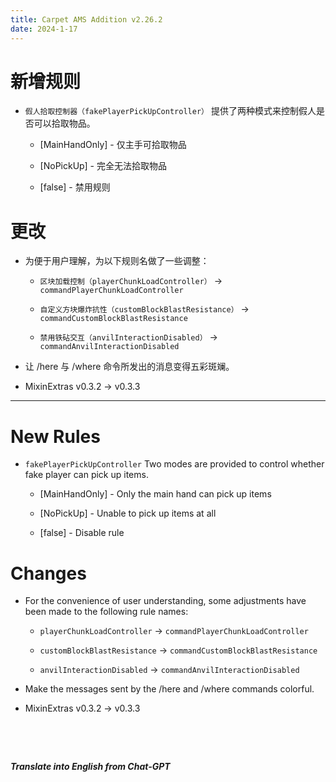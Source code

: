 ```yaml
---
title: Carpet AMS Addition v2.26.2
date: 2024-1-17
---
```

# 新增规则

- `假人拾取控制器（fakePlayerPickUpController）` 提供了两种模式来控制假人是否可以拾取物品。
  - [MainHandOnly] - 仅主手可拾取物品
  
  
  
  - [NoPickUp] - 完全无法拾取物品
  
  
  
  - [false] - 禁用规则



# 更改

- 为便于用户理解，为以下规则名做了一些调整：
  - `区块加载控制（playerChunkLoadController）` -> `commandPlayerChunkLoadController`
  
  
  
  - `自定义方块爆炸抗性（customBlockBlastResistance）` -> `commandCustomBlockBlastResistance`
  
  
  
  - `禁用铁砧交互（anvilInteractionDisabled）` -> `commandAnvilInteractionDisabled`



- 让 /here 与 /where 命令所发出的消息变得五彩斑斓。



- MixinExtras v0.3.2 -> v0.3.3



---



# New Rules

- `fakePlayerPickUpController` Two modes are provided to control whether fake player can pick up items.

  - [MainHandOnly] - Only the main hand can pick up items

  

  - [NoPickUp] - Unable to pick up items at all

  

  - [false] - Disable rule

  

# Changes

- For the convenience of user understanding, some adjustments have been made to the following rule names:
  - `playerChunkLoadController` -> `commandPlayerChunkLoadController`
  
  
  
  - `customBlockBlastResistance` -> `commandCustomBlockBlastResistance`
  
  
  
  - `anvilInteractionDisabled` -> `commandAnvilInteractionDisabled`



- Make the messages sent by the /here and /where commands colorful.



- MixinExtras v0.3.2 -> v0.3.3

&emsp;

&emsp;

***Translate into English from Chat-GPT***

